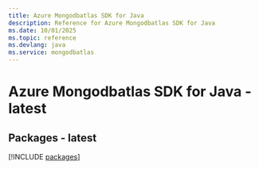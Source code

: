 ```yaml
---
title: Azure Mongodbatlas SDK for Java
description: Reference for Azure Mongodbatlas SDK for Java
ms.date: 10/01/2025
ms.topic: reference
ms.devlang: java
ms.service: mongodbatlas
---
```

# Azure Mongodbatlas SDK for Java - latest
## Packages - latest
[!INCLUDE [packages](mongodbatlas-index.md)]